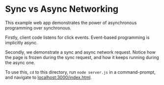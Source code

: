 # Sync vs Async Networking

This example web app demonstrates the power of asynchronous programming over
synchronous.

Firstly, client code listens for click events. Event-based programming is
implicitly async.

Secondly, we demonstrate a sync and async network request. Notice how the page
is frozen during the sync request, and how it keeps running during the async
one.

To use this, `cd` to this directory, run `node server.js` in a command-prompt,
and navigate to [localhost:3000/index.html](http://localhost:3000/index.html).
